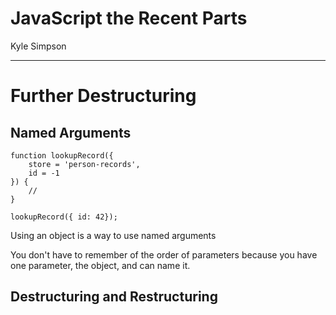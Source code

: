 # JavaScript the Recent Parts
Kyle Simpson
___

# Further Destructuring
 
## Named Arguments 

```
function lookupRecord({
    store = 'person-records',
    id = -1
}) {
    //
}

lookupRecord({ id: 42});
```
Using an object is a way to use named arguments

You don't have to remember of the order of parameters because you have one parameter, the object, and can name it.


## Destructuring and Restructuring

